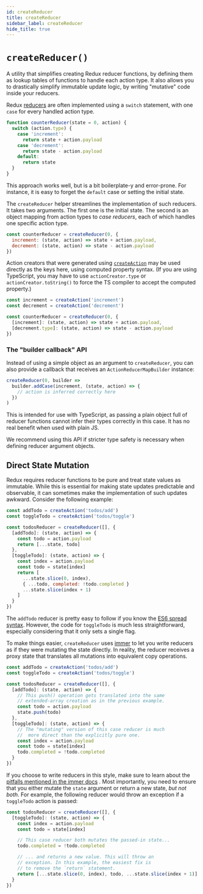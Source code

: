 ```yaml
---
id: createReducer
title: createReducer
sidebar_label: createReducer
hide_title: true
---
```


# `createReducer()`

A utility that simplifies creating Redux reducer functions, by defining them as lookup tables of functions to handle each action type. It also allows you to drastically simplify immutable update logic, by writing "mutative" code inside your reducers.

Redux [reducers](https://redux.js.org/basics/reducers) are often implemented using a `switch` statement, with one `case` for every handled action type.

```js
function counterReducer(state = 0, action) {
  switch (action.type) {
    case 'increment':
      return state + action.payload
    case 'decrement':
      return state - action.payload
    default:
      return state
  }
}
```

This approach works well, but is a bit boilerplate-y and error-prone. For instance, it is easy to forget the `default` case or setting the initial state.

The `createReducer` helper streamlines the implementation of such reducers. It takes two arguments. The first one is the initial state. The second is an object mapping from action types to _case reducers_, each of which handles one specific action type.

```js
const counterReducer = createReducer(0, {
  increment: (state, action) => state + action.payload,
  decrement: (state, action) => state - action.payload
})
```

Action creators that were generated using [`createAction`](./createAction.md) may be used directly as the keys here, using
computed property syntax. (If you are using TypeScript, you may have to use `actionCreator.type` or `actionCreator.toString()`
to force the TS compiler to accept the computed property.)

```js
const increment = createAction('increment')
const decrement = createAction('decrement')

const counterReducer = createReducer(0, {
  [increment]: (state, action) => state + action.payload,
  [decrement.type]: (state, action) => state - action.payload
})
```

### The "builder callback" API

Instead of using a simple object as an argument to `createReducer`, you can also provide a callback that receives an `ActionReducerMapBuilder` instance:

```typescript
createReducer(0, builder =>
  builder.addCase(increment, (state, action) => {
    // action is inferred correctly here
  })
)
```

This is intended for use with TypeScript, as passing a plain object full of reducer functions cannot infer their types correctly in this case. It has no real benefit when used with plain JS.

We recommend using this API if stricter type safety is necessary when defining reducer argument objects.

## Direct State Mutation

Redux requires reducer functions to be pure and treat state values as immutable. While this is essential for making state updates predictable and observable, it can sometimes make the implementation of such updates awkward. Consider the following example:

```js
const addTodo = createAction('todos/add')
const toggleTodo = createAction('todos/toggle')

const todosReducer = createReducer([], {
  [addTodo]: (state, action) => {
    const todo = action.payload
    return [...state, todo]
  },
  [toggleTodo]: (state, action) => {
    const index = action.payload
    const todo = state[index]
    return [
      ...state.slice(0, index),
      { ...todo, completed: !todo.completed }
      ...state.slice(index + 1)
    ]
  }
})
```

The `addTodo` reducer is pretty easy to follow if you know the [ES6 spread syntax](https://developer.mozilla.org/en-US/docs/Web/JavaScript/Reference/Operators/Spread_syntax). However, the code for `toggleTodo` is much less straightforward, especially considering that it only sets a single flag.

To make things easier, `createReducer` uses [immer](https://github.com/mweststrate/immer) to let you write reducers as if they were mutating the state directly. In reality, the reducer receives a proxy state that translates all mutations into equivalent copy operations.

```js
const addTodo = createAction('todos/add')
const toggleTodo = createAction('todos/toggle')

const todosReducer = createReducer([], {
  [addTodo]: (state, action) => {
    // This push() operation gets translated into the same
    // extended-array creation as in the previous example.
    const todo = action.payload
    state.push(todo)
  },
  [toggleTodo]: (state, action) => {
    // The "mutating" version of this case reducer is much
    //  more direct than the explicitly pure one.
    const index = action.payload
    const todo = state[index]
    todo.completed = !todo.completed
  }
})
```

If you choose to write reducers in this style, make sure to learn about the [pitfalls mentioned in the immer docs](https://immerjs.github.io/immer/docs/pitfalls) . Most importantly, you need to ensure that you either mutate the `state` argument or return a new state, _but not both_. For example, the following reducer would throw an exception if a `toggleTodo` action is passed:

```js
const todosReducer = createReducer([], {
  [toggleTodo]: (state, action) => {
    const index = action.payload
    const todo = state[index]

    // This case reducer both mutates the passed-in state...
    todo.completed = !todo.completed

    // ... and returns a new value. This will throw an
    // exception. In this example, the easiest fix is
    // to remove the `return` statement.
    return [...state.slice(0, index), todo, ...state.slice(index + 1)]
  }
})
```
